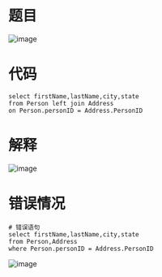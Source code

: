 # 题目
![image](https://github.com/17230592226/LeetCode/assets/57279736/96b53389-d098-4b8e-ab5f-197637b28af1)

# 代码
```
select firstName,lastName,city,state
from Person left join Address
on Person.personID = Address.PersonID
```
# 解释
![image](https://github.com/17230592226/LeetCode/assets/57279736/e81fa593-fc06-4765-aa3d-da4008649707)

# 错误情况
```
# 错误语句
select firstName,lastName,city,state
from Person,Address
where Person.personID = Address.PersonID
```
![image](https://github.com/17230592226/LeetCode/assets/57279736/0843d1f3-2c5e-485f-9307-2cf0c0b01e5c)
